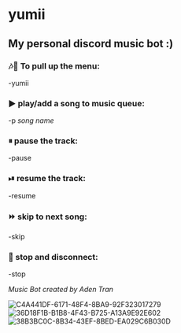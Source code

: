 # yumii

## My personal discord music bot :)

### 🎶🎵 To pull up the menu:
-yumii

### ▶️ play/add a song to music queue:
-p *song name*

### ⏸ pause the track:
-pause

### ⏯ resume the track:
-resume

### ⏩ skip to next song:
-skip

### 🛑 stop and disconnect:
-stop

*Music Bot created by Aden Tran*

![C4A441DF-6171-48F4-8BA9-92F323017279](https://user-images.githubusercontent.com/47045532/169597225-1a4cdd4d-5157-40a3-8b27-d9a701006e4f.jpeg)
![36D18F1B-B1B8-4F43-B725-A13A9E92E602](https://user-images.githubusercontent.com/47045532/171982540-f5837935-cca4-49c5-a307-b5aa97966930.jpeg)
![38B3BC0C-8B34-43EF-8BED-EA029C6B030D](https://user-images.githubusercontent.com/47045532/171982546-ebaa54bd-cddc-4c47-a76d-ca5f59127acb.jpeg)

